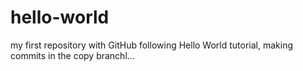# hello-world
my first repository with GitHub
following Hello World tutorial, making commits in the copy branchl...
